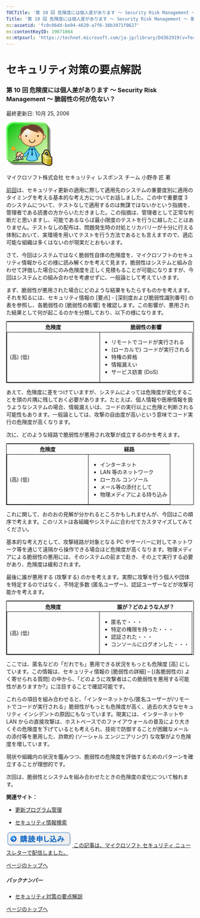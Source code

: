 ```yaml
---
TOCTitle: '第 10 回 危険度には個人差があります ～ Security Risk Management ～ 脆弱性の何が危ない？'
Title: '第 10 回 危険度には個人差があります ～ Security Risk Management ～ 脆弱性の何が危ない？'
ms:assetid: 'fc0c06dd-be94-4620-a7f6-38b3971f0627'
ms:contentKeyID: 19871864
ms:mtpsurl: 'https://technet.microsoft.com/ja-jp/library/Dd362919(v=TechNet.10)'
---
```


セキュリティ対策の要点解説
==========================

### 第 10 回 危険度には個人差があります ～ Security Risk Management ～ 脆弱性の何が危ない？

最終更新日: 10月 25, 2006

![](images/Dd362919.SecPoint(ja-jp,TechNet.10).gif)

マイクロソフト株式会社
セキュリティ レスポンス チーム
小野寺 匠 著

[前回](https://technet.microsoft.com/ja-jp/library/145cdb1b-04e9-4d7e-8c65-78aa590a87ca(v=TechNet.10))は、セキュリティ更新の適用に際して適用先のシステムの重要度別に適用のタイミングを考える基本的な考え方についてお話しました。この中で重要度 3 のシステムについて、テストなしで適用するのは無謀ではないかという指摘を、管理者である読書の方からいただきました。この指摘は、管理者として正常な判断だと思いますし、可能であるならば最小限度のテストを行うに越したことはありません。テストなしの配布は、問題発生時の対処とリカバリーが十分に行える体制において、実環境を用いてテストを行う方法であるとも言えますので、適応可能な組織は多くはないのが現実だとおもいます。

さて、今回はシステムではなく脆弱性自体の危険度を、マイクロソフトのセキュリティ情報からどの様に読み解くかを考えて見ます。脆弱性はシステムと組み合わせて評価した場合にのみ危険度を正しく見積もることが可能になりますが、今回はシステムとの組み合わせを考慮せずに、一般論として考えていきます。

まず、脆弱性が悪用された場合にどのような結果をもたらすものかを考えます。それを知るには、セキュリティ情報の \[要点\] - \[深刻度および脆弱性識別番号\] の表を参照し、各脆弱性の \[脆弱性の影響\] を確認します。この影響が、悪用された結果として何が起こるのかを分類しており、以下の様になります。

 
<table style="border:1px solid black;">
<colgroup>
<col width="50%" />
<col width="50%" />
</colgroup>
<thead>
<tr class="header">
<th>危険度</th>
<th>脆弱性の影響</th>
</tr>
</thead>
<tbody>
<tr class="odd">
<td style="border:1px solid black;">(高)
(低)</td>
<td style="border:1px solid black;"><ul>
<li>リモートでコードが実行される</li>
<li>(ローカルで) コードが実行される</li>
<li>特権の昇格</li>
<li>情報漏えい</li>
<li>サービス妨害 (DoS)</li>
</ul></td>
</tr>
</tbody>
</table>
 

あえて、危険度に差をつけていますが、システムによっては危険度が変化することを頭の片隅に残しておく必要があります。たとえば、個人情報や医療情報を扱うようなシステムの場合、情報漏えいは、コードの実行以上に危険と判断される可能性もあります。一般論としては、攻撃の自由度が高いという意味でコード実行の危険度が高くなります。

次に、どのような経路で脆弱性が悪用され攻撃が成立するのかを考えます。

 
<table style="border:1px solid black;">
<colgroup>
<col width="50%" />
<col width="50%" />
</colgroup>
<thead>
<tr class="header">
<th>危険度</th>
<th>経路</th>
</tr>
</thead>
<tbody>
<tr class="odd">
<td style="border:1px solid black;">(高)
(低)</td>
<td style="border:1px solid black;"><ul>
<li>インターネット</li>
<li>LAN 等のネットワーク</li>
<li>ローカル コンソール</li>
<li>メール等の添付として</li>
<li>物理メディアによる持ち込み</li>
</ul></td>
</tr>
</tbody>
</table>
 

これに関して、おのおの見解が分かれるところかもしれませんが、今回はこの順序で考えます。このリストは各組織やシステムに合わせてカスタマイズしてみてください。

基本的な考え方として、攻撃経路が対象となる PC やサーバーに対してネットワーク等を通じて遠隔から操作できる場合ほど危険度が高くなります。物理メディアによる脆弱性の悪用には、そのシステムの前まで赴き、その上で実行する必要があり、危険度は緩和されます。

最後に誰が悪用する (攻撃する) のかを考えます。実際に攻撃を行う個人や団体を特定するのではなく、不特定多数 (匿名ユーザー)、認証ユーザーなどが攻撃可能かを考えます。

 
<table style="border:1px solid black;">
<colgroup>
<col width="50%" />
<col width="50%" />
</colgroup>
<thead>
<tr class="header">
<th>危険度</th>
<th>誰が？どのような人が？</th>
</tr>
</thead>
<tbody>
<tr class="odd">
<td style="border:1px solid black;">(高)
(低)</td>
<td style="border:1px solid black;"><ul>
<li>匿名で・・・</li>
<li>特定の権限を持った・・・</li>
<li>認証された・・・</li>
<li>コンソールにログオンした・・・</li>
</ul></td>
</tr>
</tbody>
</table>
 

ここでは、匿名などの「だれでも」悪用できる状況をもっとも危険度 \[高\] にしています。この情報は、セキュリティ情報の \[脆弱性の詳細\] – \[(各脆弱性の) よく寄せられる質問\] の中から、「どのように攻撃者はこの脆弱性を悪用する可能性がありますか?」に注目することで確認可能です。

これらの項目を組み合わせると、「インターネットから/匿名ユーザーが/リモートでコードが実行される」脆弱性がもっとも危険度が高く、過去の大きなセキュリティ インシデントの原因にもなっています。現実には、インターネットや LAN からの直接攻撃は、ホストベースでのファイアウォールの普及により大きくその危険度を下げているとも考えられ、技術で防御することが困難なメールの添付等を悪用した、詐欺的 (ソーシャル エンジニアリング) な攻撃がより危険度を増しています。

現状や組織内の状況を鑑みつつ、脆弱性の危険度を評価するためのパターンを確立することが理想的です。

次回は、脆弱性とシステムを組み合わせたときの危険度の変化について触れます。

**関連サイト：**

-   [更新プログラム管理](http://technet.microsoft.com/ja-jp/updatemanagement/default.aspx)

-   [セキュリティ情報検索](http://www.microsoft.com/japan/technet/security/current.aspx)

[![](images/Dd362919.btn_reg_today(ja-jp,TechNet.10).jpg) この記事は、マイクロソフト セキュリティ ニュースレターで配信しました。](https://technet.microsoft.com/ja-jp/library/d2607610-3137-420b-9bbf-2552bec68922(v=TechNet.10))

[](#mainsection)[ページのトップへ](#mainsection)

##### バックナンバー

-   [セキュリティ対策の要点解説](https://technet.microsoft.com/ja-jp/library/f301b3b4-fdcc-43f8-846e-135538db4edf(v=TechNet.10))

[](#mainsection)[ページのトップへ](#mainsection)
